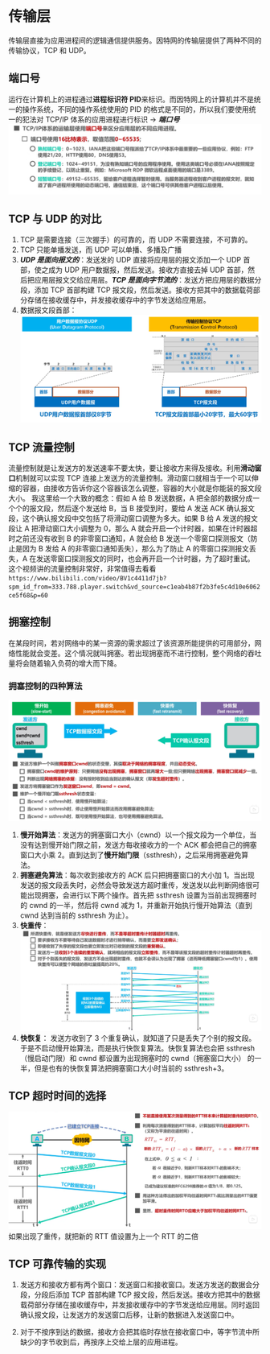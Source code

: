 # 传输层

传输层直接为应用进程间的逻辑通信提供服务。因特网的传输层提供了两种不同的传输协议，TCP 和 UDP。

## 端口号

运行在计算机上的进程通过**进程标识符 PID**来标识。而因特网上的计算机并不是统一的操作系统，不同的操作系统使用的 PID 的格式是不同的，所以我们要使用统一的犯法对 TCP/IP 体系的应用进程进行标识 -> **_端口号_**
![Alt](./image/端口号范围.png)

## TCP 与 UDP 的对比

1. TCP 是需要连接（三次握手）的可靠的，而 UDP 不需要连接，不可靠的。
2. TCP 只能单播发送，而 UDP 可以单播、多播及广播
3. **_UDP 是面向报文的_**：发送发的 UDP 直接将应用层的报文添加一个 UDP 首部，使之成为 UDP 用户数据报，然后发送。接收方直接去掉 UDP 首部，然后把应用层报文交给应用层。**_TCP 是面向字节流的_**：发送方把应用层的数据分段，添加 TCP 首部构建 TCP 报文段，然后发送。接收方把其中的数据载荷部分存储在接收缓存中，并发接收缓存中的字节发送给应用层。
4. 数据报文段首部：
   ![Alt](./image/TCP和UDP的报文段首部格式.png)

## TCP 流量控制

流量控制就是让发送方的发送速率不要太快，要让接收方来得及接收。利用**滑动窗口**机制就可以实现 TCP 连接上发送方的流量控制。滑动窗口就相当于一个可以伸缩的容器，由接收方告诉你这个容器该怎么调整，容器的大小就是你能装的报文段大小。
我这里给一个大致的概念：假如 A 给 B 发送数据，A 把全部的数据分成一个个的报文段，然后逐个发送给 B，当 B 接受到时，要给 A 发送 ACK 确认报文段，这个确认报文段中交包括了将滑动窗口调整为多大。如果 B 给 A 发送的报文段让 A 把滑动窗口大小调整为 0，那么 A 就会开启一个计时器，如果在计时器超时之前还没有收到 B 的非零窗口通知，A 就会给 B 发送一个零窗口探测报文（防止是因为 B 发给 A 的非零窗口通知丢失），那么为了防止 A 的零窗口探测报文丢失，A 在发送零窗口探测报文的同时，也会再开启一个计时器，为了超时重试。
这个视频讲的流量控制非常好，非常值得去看看`https://www.bilibili.com/video/BV1c4411d7jb?spm_id_from=333.788.player.switch&vd_source=c1eab4b87f2b3fe5c4d10e6062ce5f68&p=60`

## 拥塞控制

在某段时间，若对网络中的某一资源的需求超过了该资源所能提供的可用部分，网络性能就会变差。这个情况就叫拥塞。若出现拥塞而不进行控制，整个网络的吞吐量将会随着输入负荷的增大而下降。

### 拥塞控制的四种算法

![Alt](./image/拥塞控制算法.png)

1. **慢开始算法**：发送方的拥塞窗口大小（cwnd）以一个报文段为一个单位，当没有达到慢开始门限之前，发送方每收接收方的一个 ACK 都会把自己的拥塞窗口大小乘 2。直到达到了**慢开始门限**（ssthresh），之后采用拥塞避免算法。
2. **拥塞避免算法**：每次收到接收方的 ACK 后只把拥塞窗口的大小加 1。当出现发送的报文段丢失时，必然会导致发送方超时重传，发送发以此判断网络很可能出现拥塞，会进行以下两个操作。首先把 ssthresh 设置为当前出现拥塞时的 cwnd 的一半，然后将 cwnd 减为 1，并重新开始执行慢开始算法（直到 cwnd 达到当前的 ssthresh 为止）。
3. **快重传**：
   ![Alt](./image/快重传算法.png)
4. **快恢复**：
   发送方收到了 3 个重复确认，就知道了只是丢失了个别的报文段。于是不启动慢开始算法，而是执行快恢复算法。快恢复算法也会把 ssthresh（慢启动门限）和 cwnd 都设置为出现拥塞时的 cwnd（拥塞窗口大小） 的一半，但是也有的快恢复算法把拥塞窗口大小时当前的 ssthresh+3。

## TCP 超时时间的选择

![Alt](./image/超时重传时间的选择.png)
如果出现了重传，就把新的 RTT 值设置为上一个 RTT 的二倍

## TCP 可靠传输的实现

1. 发送方和接收方都有两个窗口：发送窗口和接收窗口。发送方发送的数据会分段，分段后添加 TCP 首部构建 TCP 报文段，然后发送。接收方把其中的数据载荷部分存储在接收缓存中，并发接收缓存中的字节发送给应用层。同时返回确认报文段，让发送方的发送窗口后移，让新的数据进入发送窗口中。

2. 对于不按序到达的数据，接收方会把其临时存放在接收窗口中，等字节流中所缺少的字节收到后，再按序上交给上层的应用进程。
